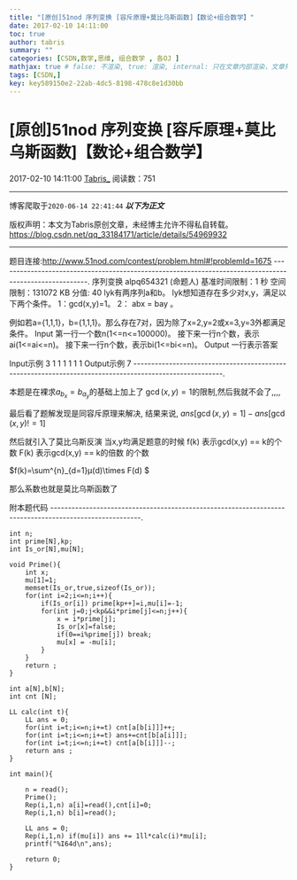 ```yaml
---
title: "[原创]51nod 序列变换 [容斥原理+莫比乌斯函数]【数论+组合数学】"
date: 2017-02-10 14:11:00
toc: true
author: tabris
summary: ""
categories: [CSDN,数学,思维, 组合数学 , 各OJ ]
mathjax: true # false: 不渲染, true: 渲染, internal: 只在文章内部渲染，文章列表中不渲染
tags: [CSDN,]
key: key589150e2-22ab-4dc5-8198-478c8e1d30bb
---
```


# [原创]51nod 序列变换 [容斥原理+莫比乌斯函数]【数论+组合数学】

2017-02-10 14:11:00  [Tabris_](https://me.csdn.net/qq_33184171) 阅读数：751

---

博客爬取于`2020-06-14 22:41:44`
***以下为正文***

版权声明：本文为Tabris原创文章，未经博主允许不得私自转载。
https://blog.csdn.net/qq_33184171/article/details/54969932

<!-- more -->

---

题目连接:http://www.51nod.com/contest/problem.html#!problemId=1675
-------------------------------------------------------------------------------------------------------.
序列变换
 alpq654321 (命题人)
基准时间限制：1 秒 空间限制：131072 KB 分值: 40
lyk有两序列a和b。
lyk想知道存在多少对x,y，满足以下两个条件。
1：gcd(x,y)=1。
2： abx = bay 。

例如若a={1,1,1}，b={1,1,1}。那么存在7对，因为除了x=2,y=2或x=3,y=3外都满足条件。
Input
第一行一个数n(1<=n<=100000)。
接下来一行n个数，表示ai(1<=ai<=n)。
接下来一行n个数，表示bi(1<=bi<=n)。
Output
一行表示答案

Input示例
3
1 1 1
1 1 1
Output示例
7
-------------------------------------------------------------------------------------------------------.

本题是在裸求$a_{b_x} = b_{a_y}$的基础上加上了 $\gcd(x,y)=1$的限制,然后我就不会了,,,,

最后看了题解发现是同容斥原理来解决,
结果来说,
$ans[\gcd(x,y)=1]-ans[\gcd(x,y)!=1]$

然后就引入了莫比乌斯反演
当x,y均满足题意的时候
f(k) 表示gcd(x,y) == k的个数 
F(k) 表示gcd(x,y) == k的倍数 的个数

$f(k)=\sum^{n}_{d=1}μ(d)\times F(d) $


那么系数也就是莫比乌斯函数了

附本题代码
-------------------------------------------------------------------------------------------------------.
```
int n;
int prime[N],kp;
int Is_or[N],mu[N];

void Prime(){
    int x;
    mu[1]=1;
    memset(Is_or,true,sizeof(Is_or));
    for(int i=2;i<=n;i++){
        if(Is_or[i]) prime[kp++]=i,mu[i]=-1;
        for(int j=0;j<kp&&i*prime[j]<=n;j++){
            x = i*prime[j];
            Is_or[x]=false;
            if(0==i%prime[j]) break;
            mu[x] = -mu[i];
        }
    }
    return ;
}

int a[N],b[N];
int cnt [N];

LL calc(int t){
    LL ans = 0;
    for(int i=t;i<=n;i+=t) cnt[a[b[i]]]++;
    for(int i=t;i<=n;i+=t) ans+=cnt[b[a[i]]];
    for(int i=t;i<=n;i+=t) cnt[a[b[i]]]--;
    return ans ;
}

int main(){

    n = read();
    Prime();
    Rep(i,1,n) a[i]=read(),cnt[i]=0;
    Rep(i,1,n) b[i]=read();

    LL ans = 0;
    Rep(i,1,n) if(mu[i]) ans += 1ll*calc(i)*mu[i];
    printf("%I64d\n",ans);

    return 0;
}
```